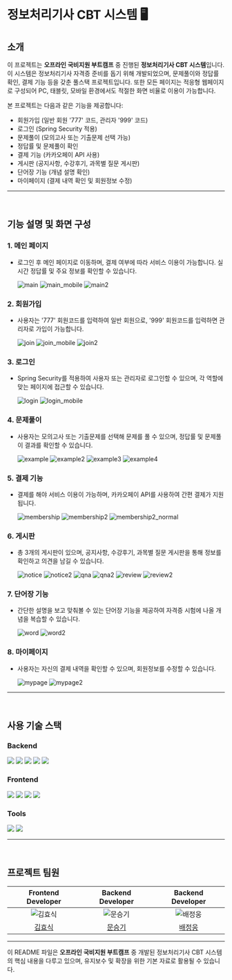 # 정보처리기사 CBT 시스템 🖥️

## 소개

이 프로젝트는 **오프라인 국비지원 부트캠프** 중 진행된 **정보처리기사 CBT 시스템**입니다. 이 시스템은 정보처리기사 자격증 준비를 돕기 위해 개발되었으며, 문제풀이와 정답률 확인, 결제 기능 등을 갖춘 풀스택 프로젝트입니다. 또한 모든 페이지는 적응형 웹페이지로 구성되어 PC, 태블릿, 모바일 환경에서도 적절한 화면 비율로 이용이 가능합니다.

본 프로젝트는 다음과 같은 기능을 제공합니다:
- 회원가입 (일반 회원 '777' 코드, 관리자 '999' 코드)
- 로그인 (Spring Security 적용)
- 문제풀이 (모의고사 또는 기출문제 선택 가능)
- 정답률 및 문제풀이 확인
- 결제 기능 (카카오페이 API 사용)
- 게시판 (공지사항, 수강후기, 과목별 질문 게시판)
- 단어장 기능 (개념 설명 확인)
- 마이페이지 (결제 내역 확인 및 회원정보 수정)

---

<br>

## 기능 설명 및 화면 구성

### 1. 메인 페이지
- 로그인 후 메인 페이지로 이동하며, 결제 여부에 따라 서비스 이용이 가능합니다. 실시간 정답률 및 주요 정보를 확인할 수 있습니다.

  ![main](https://github.com/user-attachments/assets/1f0a71a9-2ce4-4b2a-9c39-886bf4701ae0)
  ![main_mobile](https://github.com/user-attachments/assets/49328608-540f-4de3-801e-f2b5eb4e26a0)
  ![main2](https://github.com/user-attachments/assets/24bf0bc2-6ee4-44a7-9bbe-5ea6b8741861)

### 2. 회원가입
- 사용자는 '777' 회원코드를 입력하여 일반 회원으로, '999' 회원코드를 입력하면 관리자로 가입이 가능합니다.

  ![join](https://github.com/user-attachments/assets/d68c6698-a810-4205-ae56-35177ed3b914)
  ![join_mobile](https://github.com/user-attachments/assets/9637f45a-64a4-4d6b-b8fd-8e07b7e56e3b)
  ![join2](https://github.com/user-attachments/assets/5bb6cc81-a17f-4d60-8b16-9738ed205957)

### 3. 로그인
- Spring Security를 적용하여 사용자 또는 관리자로 로그인할 수 있으며, 각 역할에 맞는 페이지에 접근할 수 있습니다.

  ![login](https://github.com/user-attachments/assets/5e35a026-d4c4-4712-9144-d0047d4e1b27)
  ![login_mobile](https://github.com/user-attachments/assets/20739878-5131-4518-9b9b-a6f3225e4647)

### 4. 문제풀이
- 사용자는 모의고사 또는 기출문제를 선택해 문제를 풀 수 있으며, 정답률 및 문제풀이 결과를 확인할 수 있습니다.

  ![example](https://github.com/user-attachments/assets/2d10e247-9342-4f07-b58c-7afd896d1ad4)
  ![example2](https://github.com/user-attachments/assets/9ed992d1-a6ce-480e-885a-f2ab197d2ef1)
  ![example3](https://github.com/user-attachments/assets/07d90f36-9baa-4d45-ae19-b705b91dbdaf)
  ![example4](https://github.com/user-attachments/assets/51375671-fd7c-4230-a29a-629c7848911c)

### 5. 결제 기능
- 결제를 해야 서비스 이용이 가능하며, 카카오페이 API를 사용하여 간편 결제가 지원됩니다.

  ![membership](https://github.com/user-attachments/assets/a61ecce6-3c7a-4b23-b10f-e769245a2f19)
  ![membership2](https://github.com/user-attachments/assets/e259722d-7d12-42bb-87cb-ed6be89f70b6)
  ![membership2_normal](https://github.com/user-attachments/assets/c75626f2-6df7-412b-8294-b935eaf4ec61)

### 6. 게시판
- 총 3개의 게시판이 있으며, 공지사항, 수강후기, 과목별 질문 게시판을 통해 정보를 확인하고 의견을 남길 수 있습니다.

  ![notice](https://github.com/user-attachments/assets/77a5fcf4-a4c1-48e0-9629-bc49eb61c30c)
  ![notice2](https://github.com/user-attachments/assets/2cf8854e-fddb-4f4d-9f2f-b4506e0e3dc9)
  ![qna](https://github.com/user-attachments/assets/187edcf4-9f28-4137-8111-063b3df44427)
  ![qna2](https://github.com/user-attachments/assets/5dd550d1-59b0-4be3-b503-b6ddfdafccc4)
  ![review](https://github.com/user-attachments/assets/3726eb7a-f440-44aa-8477-a549ddf979d0)
  ![review2](https://github.com/user-attachments/assets/e96db5b5-a146-4a96-afcb-382e0f379226)

### 7. 단어장 기능
- 간단한 설명을 보고 맞춰볼 수 있는 단어장 기능을 제공하여 자격증 시험에 나올 개념을 복습할 수 있습니다.

  ![word](https://github.com/user-attachments/assets/0605ff15-737f-45f3-9e10-7670ca8366a9)
  ![word2](https://github.com/user-attachments/assets/f4d1337c-aa11-4771-9784-b15274c85534)

### 8. 마이페이지
- 사용자는 자신의 결제 내역을 확인할 수 있으며, 회원정보를 수정할 수 있습니다.

  ![mypage](https://github.com/user-attachments/assets/d9e1b375-b715-4466-8a9e-48f0ca47a06e)
  ![mypage2](https://github.com/user-attachments/assets/b0ce4864-06f1-4885-a034-9ff50aa8bd18)

---

<br>

## 사용 기술 스택

### Backend
<img src="https://img.shields.io/badge/Java-007396?style=for-the-badge&logo=Java&logoColor=white">
<img src="https://img.shields.io/badge/SpringBoot-6DB33F?style=for-the-badge&logo=SpringBoot&logoColor=white">
<img src="https://img.shields.io/badge/SQL%20Developer-4479A1?style=for-the-badge&logo=Oracle&logoColor=white">
<img src="https://img.shields.io/badge/JPA-6DB33F?style=for-the-badge&logo=Hibernate&logoColor=white">
<img src="https://img.shields.io/badge/SpringSecurity-6DB33F?style=for-the-badge&logo=SpringSecurity&logoColor=white">

### Frontend
<img src="https://img.shields.io/badge/JavaScript-F7DF1E?style=for-the-badge&logo=JavaScript&logoColor=black">
<img src="https://img.shields.io/badge/HTML5-E34F26?style=for-the-badge&logo=HTML5&logoColor=white">
<img src="https://img.shields.io/badge/CSS3-1572B6?style=for-the-badge&logo=CSS3&logoColor=white">
<img src="https://img.shields.io/badge/jQuery-0769AD?style=for-the-badge&logo=jQuery&logoColor=white">

### Tools
<img src="https://img.shields.io/badge/Github-181717?style=for-the-badge&logo=Github&logoColor=white">
<img src="https://img.shields.io/badge/IntelliJ%20IDEA-000000?style=for-the-badge&logo=IntelliJIDEA&logoColor=white">

---

<br>

## 프로젝트 팀원

| Frontend Developer | Backend Developer | Backend Developer |
| :----------------: | :----------------: | :----------------: |
| ![김효식](https://github.com/member1.png?size=120) | ![문승기](https://github.com/seunggi-coding.png?size=120) | ![배정웅](https://github.com/member2.png?size=120) |
| [김효식](https://github.com/member1) | [문승기](https://github.com/seunggi-coding) | [배정웅](https://github.com/member2) |

---

이 README 파일은 **오프라인 국비지원 부트캠프** 중 개발된 정보처리기사 CBT 시스템의 핵심 내용을 다루고 있으며, 유지보수 및 확장을 위한 기본 자료로 활용될 수 있습니다.
